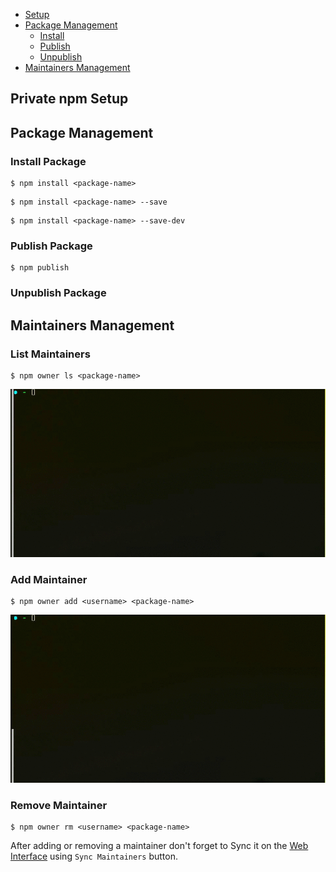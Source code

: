 * [Setup](#)
* [Package Management](#package-management)
	* [Install](#install-package)
	* [Publish](#publish-package)
	* [Unpublish](#unpublish-package)
* [Maintainers Management](#maintainers-management)


## Private npm Setup

## Package Management


### Install Package

```
$ npm install <package-name>
```

```
$ npm install <package-name> --save
```

```
$ npm install <package-name> --save-dev
```

### Publish Package

```
$ npm publish
```

### Unpublish Package

## Maintainers Management

### List Maintainers

```
$ npm owner ls <package-name>
```

![](../../resources/npm/npm_owner_ls.gif)

### Add Maintainer

```
$ npm owner add <username> <package-name>
```

![](../../resources/npm/npm_owner_add.gif)

### Remove Maintainer

```
$ npm owner rm <username> <package-name>
```

After adding or removing a maintainer don't forget to Sync it on the [Web Interface](web#sync-maintainers) using `Sync Maintainers` button.


[meta:title]: <> (Command Line Interface)
